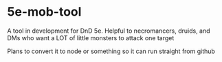 # 5e-mob-tool
A tool in development for DnD 5e. Helpful to necromancers, druids, and DMs who want a LOT of little monsters to attack one target


Plans to convert it to node or something so it can run straight from github
